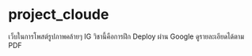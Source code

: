 # project_cloude
เว็บในการโพสต์รูปภาพคล้ายๆ IG วิชานี้คือการฝึก Deploy ผ่าน Google ดูรายละเอียดได้ตาม PDF

